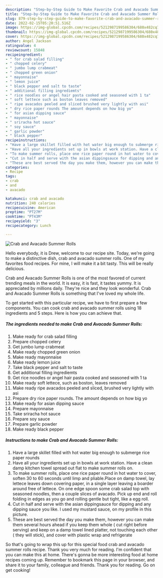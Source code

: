 ```yaml
---
description: "Step-by-Step Guide to Make Favorite Crab and Avacado Summer Rolls"
title: "Step-by-Step Guide to Make Favorite Crab and Avacado Summer Rolls"
slug: 879-step-by-step-guide-to-make-favorite-crab-and-avacado-summer-rolls
date: 2022-02-15T05:20:51.516Z
image: https://img-global.cpcdn.com/recipes/5212987199586304/680x482cq70/crab-and-avacado-summer-rolls-recipe-main-photo.jpg
thumbnail: https://img-global.cpcdn.com/recipes/5212987199586304/680x482cq70/crab-and-avacado-summer-rolls-recipe-main-photo.jpg
cover: https://img-global.cpcdn.com/recipes/5212987199586304/680x482cq70/crab-and-avacado-summer-rolls-recipe-main-photo.jpg
author: Angel Jackson
ratingvalue: 4
reviewcount: 15848
recipeingredient:
- " for crab salad filling"
- " chopped celery"
- " jumbo lump crabmeat"
- " chopped green onion"
- " mayonnaise"
- " lemon juice"
- " black pepper and salt to taste"
- " additional filling ingrediemts"
- " rice noodles or angel hair pasta cooked and seasoned with 1 ta"
- " soft lettece such as boston leaves removed"
- " ripe avacados peeled and sliced brushed very lightly with asi"
- " dry rice paper rounds The amount depends on how big yo"
- " for asian dipping sauce"
- " mayonnaise"
- " sriracha hot sauce"
- " soy sauce"
- " garlic powder"
- " black pepper"
recipeinstructions:
- "Have a large skillet filled with hot water big enough to submerge rice paper rounds"
- "Have all your ingredients set up in bowls at work station. Have a clean damp kitchen towel spread out flat to make summer rolls on."
- "To make summer rolls, place one rice paper round in hot water to cover, soften 30 to 60 seconds until limp and pliable.Place on damp towel, lay lettece leaves down covering paper, in a single layer leaving a boarder around free of lettece. On one edge spoon some crab salad top with seasoned noodles,  then a couple slices of avacado. Pick up end and roll folding in edges as you go and rolling gentle but tight, like a egg roll."
- "Cut in half and serve with the asian dippingsauce for dipping and any dipping sauce you like. I used my mustard sauce, on my profile in this picture."
- "These are best served the day you make them, however you can make them several hours ahead if you keep them whole ( cut right before serving) and keep on a damp towel lined platter, not touching each other ( they will stick), and cover with plastic wrap and refrigerate"
categories:
- Recipe
tags:
- crab
- and
- avacado

katakunci: crab and avacado 
nutrition: 240 calories
recipecuisine: American
preptime: "PT27M"
cooktime: "PT43M"
recipeyield: "3"
recipecategory: Lunch

---
```



![Crab and Avacado Summer Rolls](https://img-global.cpcdn.com/recipes/5212987199586304/680x482cq70/crab-and-avacado-summer-rolls-recipe-main-photo.jpg)

Hello everybody, it is Drew, welcome to our recipe site. Today, we're going to make a distinctive dish, crab and avacado summer rolls. One of my favorites food recipes. For mine, I will make it a bit tasty. This will be really delicious.



Crab and Avacado Summer Rolls is one of the most favored of current trending meals in the world. It is easy, it is fast, it tastes yummy. It is appreciated by millions daily. They're nice and they look wonderful. Crab and Avacado Summer Rolls is something that I've loved my whole life.


To get started with this particular recipe, we have to first prepare a few components. You can cook crab and avacado summer rolls using 18 ingredients and 5 steps. Here is how you can achieve that.

<!--inarticleads1-->

##### The ingredients needed to make Crab and Avacado Summer Rolls:

1. Make ready  for crab salad filling
1. Prepare  chopped celery
1. Get  jumbo lump crabmeat
1. Make ready  chopped green onion
1. Make ready  mayonnaise
1. Make ready  lemon juice
1. Take  black pepper and salt to taste
1. Get  additional filling ingrediemts
1. Get  rice noodles or angel hair pasta cooked and seasoned with 1 ta
1. Make ready  soft lettece, such as boston, leaves removed
1. Make ready  ripe avacados peeled and sliced, brushed very lightly with asi
1. Prepare  dry rice paper rounds. The amount depends on how big yo
1. Make ready  for asian dipping sauce
1. Prepare  mayonnaise
1. Take  sriracha hot sauce
1. Prepare  soy sauce
1. Prepare  garlic powder
1. Make ready  black pepper




<!--inarticleads2-->

##### Instructions to make Crab and Avacado Summer Rolls:

1. Have a large skillet filled with hot water big enough to submerge rice paper rounds
1. Have all your ingredients set up in bowls at work station. Have a clean damp kitchen towel spread out flat to make summer rolls on.
1. To make summer rolls, place one rice paper round in hot water to cover, soften 30 to 60 seconds until limp and pliable.Place on damp towel, lay lettece leaves down covering paper, in a single layer leaving a boarder around free of lettece. On one edge spoon some crab salad top with seasoned noodles,  then a couple slices of avacado. Pick up end and roll folding in edges as you go and rolling gentle but tight, like a egg roll.
1. Cut in half and serve with the asian dippingsauce for dipping and any dipping sauce you like. I used my mustard sauce, on my profile in this picture.
1. These are best served the day you make them, however you can make them several hours ahead if you keep them whole ( cut right before serving) and keep on a damp towel lined platter, not touching each other ( they will stick), and cover with plastic wrap and refrigerate




So that's going to wrap this up for this special food crab and avacado summer rolls recipe. Thank you very much for reading. I'm confident that you can make this at home. There's gonna be more interesting food at home recipes coming up. Remember to bookmark this page in your browser, and share it to your family, colleague and friends. Thank you for reading. Go on get cooking!
